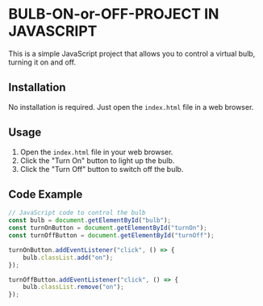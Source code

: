 # BULB-ON-or-OFF-PROJECT IN JAVASCRIPT

This is a simple JavaScript project that allows you to control a virtual bulb, turning it on and off.

## Installation

No installation is required. Just open the `index.html` file in a web browser.

## Usage

1. Open the `index.html` file in your web browser.
2. Click the "Turn On" button to light up the bulb.
3. Click the "Turn Off" button to switch off the bulb.

## Code Example

```javascript
// JavaScript code to control the bulb
const bulb = document.getElementById("bulb");
const turnOnButton = document.getElementById("turnOn");
const turnOffButton = document.getElementById("turnOff");

turnOnButton.addEventListener("click", () => {
    bulb.classList.add("on");
});

turnOffButton.addEventListener("click", () => {
    bulb.classList.remove("on");
});

